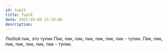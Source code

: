 ```yaml
---
id: tupik
title: Tupik
date: 2021-03-04 13:19:06
description: 
---
```


Любой пик, это тупик
Пик, пик, пик, пик, пик, пик, пик - тупик.
Пик, пик, пик, пик, пик, пик, пик - тупик.
